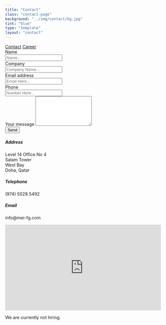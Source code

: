 ```yaml
---
title: "Contact"
class: "contact-page"
background: "../img/contact/bg.jpg"
tint: "blue"
type: "template"
layout: "contact"
---
```

<div class="container content-contact-left">
  <div class="row">
    <div class="col-sm-2">
      <div class="nav flex-column nav-pills" id="v-pills-tab" role="tablist" aria-orientation="vertical">
        <a class="nav-link nav-link-contact active" id="v-pills-contact-tab" data-toggle="pill" href="#v-pills-contact" role="tab" aria-controls="v-pills-contact" aria-selected="true">Contact</a>
        <a class="nav-link nav-link-contact" id="v-pills-career-tab" data-toggle="pill" href="#v-pills-career" role="tab" aria-controls="v-pills-career" aria-selected="false">Career</a>
      </div>
    </div>
    <div class="col-sm-10">
      <div class="tab-content" id="v-pills-tabContent">  
        <div class="tab-pane fade show active" id="v-pills-contact" role="tabpanel" aria-labelledby="v-pills-contact-tab">       
          <div class="row">
            <div class="col-sm-6 mr-auto">
              <div class="contactform">
                <form role="form" id="contact-form" method="post" netlify>
                <label>Name</label>
                  <div class="input-group">
                    <div class="input-group-prepend">
                      <span class="input-group-text"><i class="now-ui-icons users_circle-08"></i></span>
                    </div>
                    <input type="text" class="form-control" name="Name" placeholder="Name..." aria-label="Name..." >
                  </div>
                  <label>Company</label>
                  <div class="input-group">
                    <div class="input-group-prepend">
                      <span class="input-group-text"><i class="now-ui-icons business_bank"></i></span>
                    </div>
                    <input type="text" class="form-control" name="Company Name" placeholder="Company Name..." aria-label="Company Name..." >
                  </div>
                  <label>Email address</label>
                  <div class="input-group">
                    <div class="input-group-prepend">
                      <span class="input-group-text" ><i class="now-ui-icons ui-1_email-85"></i></span>
                    </div>
                    <input type="email" class="form-control" name="Email" placeholder="Email Here..." aria-label="Email Here...">
                  </div>
                  <label>Phone</label>
                  <div class="input-group">
                    <div class="input-group-prepend">
                      <span class="input-group-text"><i class="now-ui-icons tech_mobile"></i></span>
                    </div>
                    <input type="text" class="form-control" name="Phone Number" placeholder="Number Here...">
                  </div>
                  <div class="form-group">
                    <label>Your message</label>
                    <textarea name="message" class="form-control" id="message" rows="6"></textarea>
                  </div>
                  <div class="submit text-center">
                    <input type="submit" class="btn btn-primary btn-raised btn-round btn-sm" value="Send" />
                  </div>
                </form>
              </div>
            </div>
            <div class="col-sm-6 mr-auto">    
              <div class="row">
                <div class="col-sm-6 mr-auto">          
                  <div class="info info-horizontal">
                    <div class="description">
                      <h5 class="info-title">Address</h4>
                      <p> Level 14 Office No 4<br>
                          Salam Tower<br>
                          West Bay<br>
                          Doha, Qatar
                          </p>       
                    </div>
                  </div>
                </div>
                <div class="col-sm-6 mr-auto">          
                  <div class="info info-horizontal">
                    <div class="description">
                      <h5 class="info-title">Telephone</h4>
                      <p> (974) 5028 5492<br></p>
                      <h5 class="info-title">Email</h4>
                      <p> info@mei-fg.com<br>
                      </p>          
                    </div>
                  </div>
                </div>
              </div>
              <div class="row">   
                <div class="col-sm-12">
                  <div class="map-responsive">
                    <iframe src="https://www.google.com/maps/embed?pb=!1m18!1m12!1m3!1d12131.060062000306!2d51.51982097895478!3d25.31811888960373!2m3!1f0!2f0!3f0!3m2!1i1024!2i768!4f13.1!3m3!1m2!1s0x3e45c4c6a8cba537%3A0xcbdfd72826770ce2!2zQWwgU2FsYW0gVG93ZXIsIEFsIEZ1bmR1cSBTdCwgRG9oYSwg5Y2h5aGU5bCU!5e0!3m2!1szh-CN!2ssg!4v1524318189067" width="100%" height="278px" frameborder="0" style="border:0" allowfullscreen></iframe>
                  </div>
                </div>
              </div>                
            </div>            
          </div>
        </div>
        <div class="tab-pane fade" id="v-pills-career" role="tabpanel" aria-labelledby="v-pills-career-tab">
            <p>
              We are currently not hiring.
            </p>         
        </div>
      </div>
    </div>
  </div>
</div>
